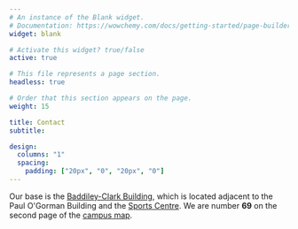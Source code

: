 ```yaml
---
# An instance of the Blank widget.
# Documentation: https://wowchemy.com/docs/getting-started/page-builder/
widget: blank

# Activate this widget? true/false
active: true

# This file represents a page section.
headless: true

# Order that this section appears on the page.
weight: 15

title: Contact
subtitle:

design:
  columns: "1"
  spacing:
    padding: ["20px", "0", "20px", "0"]
---
```


Our base is the [Baddiley-Clark Building](https://www.ncl.ac.uk/tour/academic/baddiley-clark/), which is located adjacent to the Paul O'Gorman Building and the [Sports Centre](https://www.ncl.ac.uk/sport/facilities/directions/).
We are number __69__ on the second page of the [campus map](https://www.ncl.ac.uk/media/wwwnclacuk/whoweare/files/newcastle-university-region-city-campus-map-jan-19.pdf).
